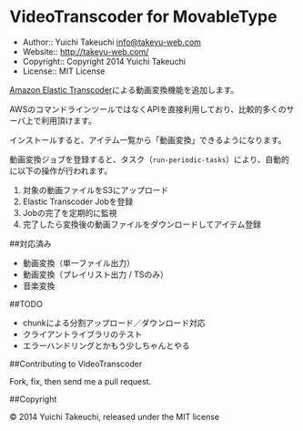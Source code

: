 VideoTranscoder for MovableType
==================

* Author:: Yuichi Takeuchi <info@takeyu-web.com>
* Website:: http://takeyu-web.com/
* Copyright:: Copyright 2014 Yuichi Takeuchi
* License:: MIT License

[Amazon Elastic Transcoder](http://aws.amazon.com/jp/elastictranscoder/)による動画変換機能を追加します。

AWSのコマンドラインツールではなくAPIを直接利用しており、比較的多くのサーバ上で利用頂けます。

インストールすると、アイテム一覧から「動画変換」できるようになります。

動画変換ジョブを登録すると、タスク（`run-periodic-tasks`）により、自動的に以下の操作が行われます。

1. 対象の動画ファイルをS3にアップロード
2. Elastic Transcoder Jobを登録
3. Jobの完了を定期的に監視
4. 完了したら変換後の動画ファイルをダウンロードしてアイテム登録


##対応済み

- 動画変換（単一ファイル出力）
- 動画変換（プレイリスト出力 / TSのみ）
- 音楽変換


##TODO

- chunkによる分割アップロード／ダウンロード対応
- クライアントライブラリのテスト
- エラーハンドリングとかもう少しちゃんとやる


##Contributing to VideoTranscoder

Fork, fix, then send me a pull request.


##Copyright

© 2014 Yuichi Takeuchi, released under the MIT license
